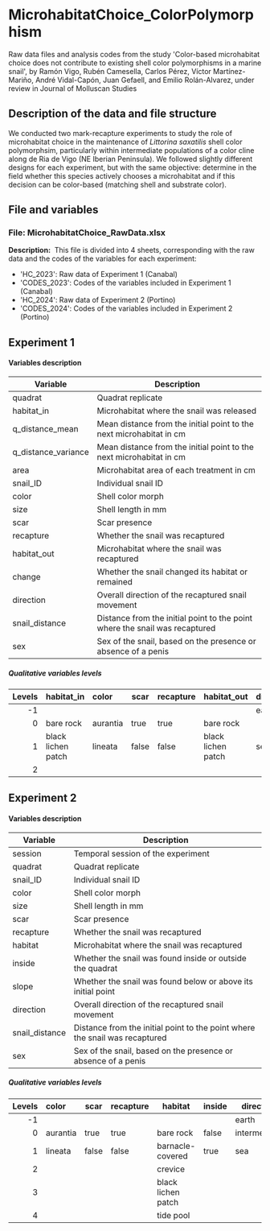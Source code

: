 # MicrohabitatChoice_ColorPolymorphism

Raw data files and analysis codes from the study 'Color-based microhabitat choice does not contribute to existing shell color polymorphisms in a marine snail', by Ramón Vigo, Rubén Camesella, Carlos Pérez, Víctor Martínez-Mariño, André Vidal-Capón, Juan Gefaell, and Emilio Rolán-Alvarez, under review in Journal of Molluscan Studies
## Description of the data and file structure

We conducted two mark-recapture experiments to study the role of microhabitat choice in the maintenance of *Littorina saxatilis* shell color polymorphsim, particularly within intermediate populations of a color cline along de Ria de Vigo (NE Iberian Peninsula). 
We followed slightly different designs for each experiment, but with the same objective: determine in the field whether this species actively chooses a microhabitat and if this decision can be color-based (matching shell and substrate color).

## File and variables

### File: MicrohabitatChoice_RawData.xlsx
**Description:** 
This file is divided into 4 sheets, corresponding with the raw data and the codes of the variables for each experiment:
- 'HC_2023': Raw data of Experiment 1 (Canabal)
- 'CODES_2023': Codes of the variables included in Experiment 1 (Canabal)
- 'HC_2024': Raw data of Experiment 2 (Portino)
- 'CODES_2024': Codes of the variables included in Experiment 2 (Portino)
## Experiment 1
#### Variables description

| Variable            | Description                                                                 |
| ------------------- | --------------------------------------------------------------------------- |
| quadrat             | Quadrat replicate                                                           |
| habitat_in          | Microhabitat where the snail was released                                   |
| q_distance_mean     | Mean distance from the initial point to the next microhabitat in cm         |
| q_distance_variance | Mean distance from the initial point to the next microhabitat in cm         |
| area                | Microhabitat area of each treatment in cm                                   |
| snail_ID            | Individual snail ID                                                         |
| color               | Shell color morph                                                           |
| size                | Shell length in mm                                                          |
| scar                | Scar presence                                                               |
| recapture           | Whether the snail was recaptured                                            |
| habitat_out         | Microhabitat where the snail was recaptured                                 |
| change              | Whether the snail changed its habitat or remained                           |
| direction           | Overall direction of the recaptured snail movement                          |
| snail_distance      | Distance from the initial point to the point where the snail was recaptured |
| sex                 | Sex of the snail, based on the presence or absence of a penis               |

##### Qualitative variables levels

| Levels | habitat_in         | color    | scar  | recapture | habitat_out        | direction | sex      |
| -----: | ------------------ | :------- | ----- | --------- | ------------------ | --------- | -------- |
|     -1 |                    |          |       |           |                    | earth     |          |
|      0 | bare rock          | aurantia | true  | true      | bare rock          |           | immature |
|      1 | black lichen patch | lineata  | false | false     | black lichen patch | sea       | male     |
|      2 |                    |          |       |           |                    |           | female   |


## Experiment 2
#### Variables description

| Variable       | Description                                                                 |
| -------------- | --------------------------------------------------------------------------- |
| session        | Temporal session of the experiment                                          |
| quadrat        | Quadrat replicate                                                           |
| snail_ID       | Individual snail ID                                                         |
| color          | Shell color morph                                                           |
| size           | Shell length in mm                                                          |
| scar           | Scar presence                                                               |
| recapture      | Whether the snail was recaptured                                            |
| habitat        | Microhabitat where the snail was recaptured                                 |
| inside         | Whether the snail was found inside or outside the quadrat                   |
| slope          | Whether the snail was found below or above its initial point                |
| direction      | Overall direction of the recaptured snail movement                          |
| snail_distance | Distance from the initial point to the point where the snail was recaptured |
| sex            | Sex of the snail, based on the presence or absence of a penis               |

##### Qualitative variables levels

| Levels | color    | scar  | recapture | habitat            | inside | direction    |
| -----: | :------- | ----- | --------- | ------------------ | ------ | ------------ |
|     -1 |          |       |           |                    |        | earth        |
|      0 | aurantia | true  | true      | bare rock          | false  | intermediate |
|      1 | lineata  | false | false     | barnacle-covered   | true   | sea          |
|      2 |          |       |           | crevice            |        |              |
|      3 |          |       |           | black lichen patch |        |              |
|      4 |          |       |           | tide pool          |        |              |

